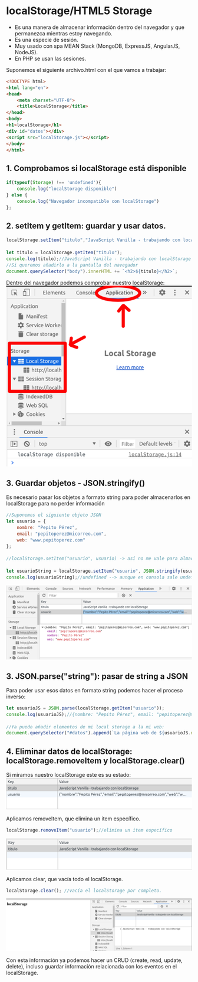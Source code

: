 
# localStorage/HTML5 Storage

* Es una manera de almacenar información dentro del navegador y que permanezca mientras estoy navegando.
* Es una especie de sesión.
* Muy usado con spa MEAN Stack (MongoDB, ExpressJS, AngularJS, NodeJS).
* En PHP se usan las sesiones.

Suponemos el siguiente archivo.html con el que vamos a trabajar:

```html
<!DOCTYPE html>
<html lang="en">
<head>
    <meta charset="UTF-8">
    <title>LocalStorage</title>
</head>
<body>
<h1>localStorage</h1>
<div id="datos"></div>
<script src="localStorage.js"></script>
</body>
</html>
```

## 1. Comprobamos si localStorage está disponible

```jsx
if(typeof(Storage) !== 'undefined'){
    console.log("localStorage disponible")
} else {
    console.log("Navegador incompatible con localStorage")
};
```

## 2. setItem y getItem: guardar y usar datos.
```jsx
localStorage.setItem("titulo","JavaScript Vanilla - trabajando con localStorage");

let titulo = localStorage.getItem("titulo");
console.log(titulo);//JavaScript Vanilla - trabajando con localStorage
//Si queremos añadirlo a la pantalla del navegador
document.querySelector("body").innerHTML += `<h2>${titulo}</h2>`;
```
Dentro del navegador podemos comprobar nuestro localStorage:
![img](img/1.png)
## 3. Guardar objetos - JSON.stringify()

Es necesario pasar los objetos a formato string para poder almacenarlos en localStorage para no perder información

```jsx
//Suponemos el siguiente objeto JSON
let usuario = {
    nombre: "Pepito Pérez",
    email: "pepitoperez@micorreo.com",
    web: "www.pepitoperez.com"
};

//localStorage.setItem("usuario", usuario) -> así no me vale para almacenarlo, tengo que pasarlo a string

let usuarioString = localStorage.setItem("usuario", JSON.stringify(usuario));
console.log(usuarioString);//undefined --> aunque en consola sale undefined en application/local Storage se representa correctamente:
```
![img](img/2.png)
## 3. JSON.parse("string"): pasar de string a JSON

Para poder usar esos datos en formato string podemos hacer el proceso inverso:
```jsx
let usuarioJS = JSON.parse(localStorage.getItem("usuario"));
console.log(usuarioJS);//{nombre: "Pepito Pérez", email: "pepitoperez@micorreo.com", web: "www.pepitoperez.com"}

//Ya puedo añadir elementos de mi local storage a la mi web:
document.querySelector("#datos").append(`La página web de ${usuarioJS.nombre} es ${usuarioJS.web}`);
```

## 4. Eliminar datos de localStorage: localStorage.removeItem y localStorage.clear()
Si miramos nuestro localStorage este es su estado:
![img](img/3.png)

Aplicamos removeItem, que elimina un item específico.
```jsx
localStorage.removeItem("usuario");//elimina un item específico
```
![img](img/4.png)

Aplicamos clear, que vacía todo el localStorage.
```jsx
localStorage.clear(); //vacía el localStorage por completo.
```
![img](img/5.png)

Con esta información ya podemos hacer un CRUD (create, read, update, delete), incluso guardar información relacionada con los eventos en el localStorage.

